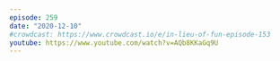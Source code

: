 ```yaml
---
episode: 259
date: "2020-12-10"
#crowdcast: https://www.crowdcast.io/e/in-lieu-of-fun-episode-153
youtube: https://www.youtube.com/watch?v=AQb8KKaGq9U
---
```

